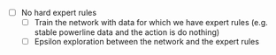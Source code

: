 - [ ] No hard expert rules
  - [ ] Train the network with data for which we have expert rules (e.g. stable powerline data and the action is do nothing)
  - [ ] Epsilon exploration between the network and the expert rules